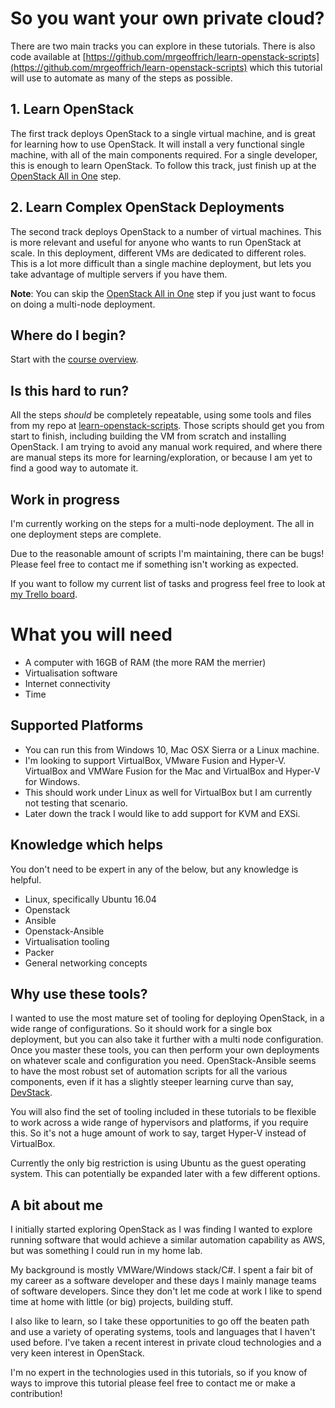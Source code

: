 # So you want your own private cloud?

There are two main tracks you can explore in these tutorials. There is also code available at [https://github.com/mrgeoffrich/learn-openstack-scripts](https://github.com/mrgeoffrich/learn-openstack-scripts) which this tutorial will use to automate as many of the steps as possible.

## 1. Learn OpenStack

The first track deploys OpenStack to a single virtual machine, and is great for learning how to use OpenStack. It will install a very functional single machine, with all of the main components required. For a single developer, this is enough to learn OpenStack. To follow this track, just finish up at the [OpenStack All in One](openstack-single.md) step.

## 2. Learn Complex OpenStack Deployments

The second track deploys OpenStack to a number of virtual machines. This is more relevant and useful for anyone who wants to run OpenStack at scale. In this deployment, different VMs are dedicated to different roles. This is a lot more difficult than a single machine deployment, but lets you take advantage of multiple servers if you have them.

__Note__: You can skip the [OpenStack All in One](openstack-single.md) step if you just want to focus on doing a multi-node deployment.

## Where do I begin?

Start with the [course overview](overview.md).

## Is this hard to run?

All the steps _should_ be completely repeatable, using some tools and files from my repo at [learn-openstack-scripts](https://github.com/mrgeoffrich/learn-openstack-scripts). Those scripts should get you from start to finish, including building the VM from scratch and installing OpenStack. I am trying to avoid any manual work required, and where there are manual steps its more for learning/exploration, or because I am yet to find a good way to automate it.

## Work in progress

I'm currently working on the steps for a multi-node deployment. The all in one deployment steps are complete.

Due to the reasonable amount of scripts I'm maintaining, there can be bugs! Please feel free to contact me if something isn't working as expected.

If you want to follow my current list of tasks and progress feel free to look at [my Trello board](https://trello.com/b/JYP6QyQm/learnopenstack). 

# What you will need

* A computer with 16GB of RAM (the more RAM the merrier)
* Virtualisation software
* Internet connectivity
* Time

## Supported Platforms

* You can run this from Windows 10, Mac OSX Sierra or a Linux machine.
* I'm looking to support VirtualBox, VMware Fusion and Hyper-V. VirtualBox and VMWare Fusion for the Mac and VirtualBox and Hyper-V for Windows.
* This should work under Linux as well for VirtualBox but I am currently not testing that scenario.
* Later down the track I would like to add support for KVM and EXSi.

## Knowledge which helps

You don't need to be expert in any of the below, but any knowledge is helpful.

* Linux, specifically Ubuntu 16.04
* Openstack
* Ansible
* Openstack-Ansible
* Virtualisation tooling
* Packer
* General networking concepts

## Why use these tools?

I wanted to use the most mature set of tooling for deploying OpenStack, in a wide range of configurations. So it should work for a single box deployment, but you can also take it further with a multi node configuration. Once you master these tools, you can then perform your own deployments on whatever scale and configuration you need. OpenStack-Ansible seems to have the most robust set of automation scripts for all the various components, even if it has a slightly steeper learning curve than say, [DevStack](https://docs.openstack.org/developer/devstack/).

You will also find the set of tooling included in these tutorials to be flexible to work across a wide range of hypervisors and platforms, if you require this. So it's not a huge amount of work to say, target Hyper-V instead of VirtualBox.

Currently the only big restriction is using Ubuntu as the guest operating system. This can potentially be expanded later with a few different options.

## A bit about me

I initially started exploring OpenStack as I was finding I wanted to explore running software that would achieve a similar automation capability as AWS, but was something I could run in my home lab.

My background is mostly VMWare/Windows stack/C#. I spent a fair bit of my career as a software developer and these days I mainly manage teams of software developers. Since they don't let me code at work I like to spend time at home with little (or big) projects, building stuff.

I also like to learn, so I take these opportunities to go off the beaten path and use a variety of operating systems, tools and languages that I haven't used before. I've taken a recent interest in private cloud technologies and a very keen interest in OpenStack.

I'm no expert in the technologies used in this tutorials, so if you know of ways to improve this tutorial please feel free to contact me or make a contribution!